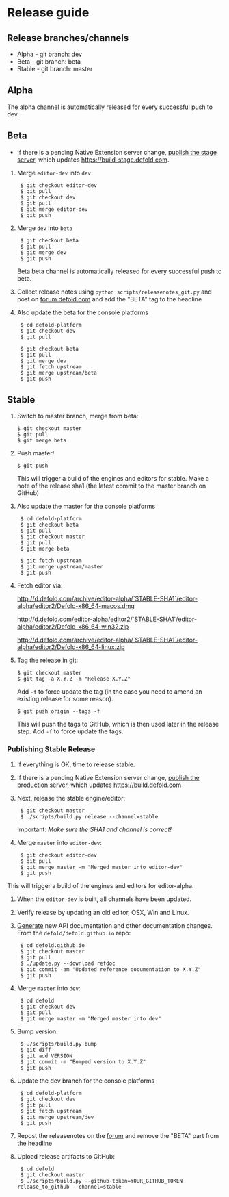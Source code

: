 # Release guide

## Release branches/channels
* Alpha - git branch: dev
* Beta - git branch: beta
* Stable - git branch: master

## Alpha
The alpha channel is automatically released for every successful push to dev.

## Beta

* If there is a pending Native Extension server change, [publish the stage server](https://github.com/defold/extender/blob/dev/README.md#releasing-stage-server), which updates https://build-stage.defold.com.

1. Merge `editor-dev` into `dev`

        $ git checkout editor-dev
        $ git pull
        $ git checkout dev
        $ git pull
        $ git merge editor-dev
        $ git push

1. Merge `dev` into `beta`

        $ git checkout beta
        $ git pull
        $ git merge dev
        $ git push

    Beta beta channel is automatically released for every successful push to beta.

1. Collect release notes using `python scripts/releasenotes_git.py` and post on [forum.defold.com](https://forum.defold.com/c/releasenotes)
and add the "BETA" tag to the headline

1. Also update the beta for the console platforms

        $ cd defold-platform
        $ git checkout dev
        $ git pull

        $ git checkout beta
        $ git pull
        $ git merge dev
        $ git fetch upstream
        $ git merge upstream/beta
        $ git push

## Stable

 1. Switch to master branch, merge from beta:

        $ git checkout master
        $ git pull
        $ git merge beta

 1. Push master!

        $ git push

    This will trigger a build of the engines and editors for stable.
    Make a note of the release sha1 (the latest commit to the master branch on GitHub)

1. Also update the master for the console platforms

        $ cd defold-platform
        $ git checkout beta
        $ git pull
        $ git checkout master
        $ git pull
        $ git merge beta

        $ git fetch upstream
        $ git merge upstream/master
        $ git push


 1. Fetch editor via:

    http://d.defold.com/archive/editor-alpha/`STABLE-SHA1`/editor-alpha/editor2/Defold-x86_64-macos.dmg

    http://d.defold.com/editor-alpha/editor2/`STABLE-SHA1`/editor-alpha/editor2/Defold-x86_64-win32.zip

    http://d.defold.com/archive/editor-alpha/`STABLE-SHA1`/editor-alpha/editor2/Defold-x86_64-linux.zip

 1. Tag the release in git:

        $ git checkout master
        $ git tag -a X.Y.Z -m "Release X.Y.Z"

    Add `-f` to force update the tag (in the case you need to amend an existing release for some reason).

        $ git push origin --tags -f

    This will push the tags to GitHub, which is then used later in the release step. Add `-f` to force update the tags.

### Publishing Stable Release

1. If everything is OK, time to release stable.

1. If there is a pending Native Extension server change, [publish the production server](https://github.com/defold/extender#releasing), which updates https://build.defold.com

1. Next, release the stable engine/editor:

        $ git checkout master
        $ ./scripts/build.py release --channel=stable
    Important: *Make sure the SHA1 and channel is correct!*

1. Merge `master` into `editor-dev`:

        $ git checkout editor-dev
        $ git pull
        $ git merge master -m "Merged master into editor-dev"
        $ git push

This will trigger a build of the engines and editors for editor-alpha.

1. When the `editor-dev` is built, all channels have been updated.

1. Verify release by updating an old editor, OSX, Win and Linux.

1. [Generate](https://github.com/defold/defold.github.io) new API documentation and other documentation changes. From the `defold/defold.github.io` repo:

        $ cd defold.github.io
        $ git checkout master
        $ git pull
        $ ./update.py --download refdoc
        $ git commit -am "Updated reference documentation to X.Y.Z"
        $ git push

1. Merge `master` into `dev`:

        $ cd defold
        $ git checkout dev
        $ git pull
        $ git merge master -m "Merged master into dev"

1. Bump version:

        $ ./scripts/build.py bump
        $ git diff
        $ git add VERSION
        $ git commit -m "Bumped version to X.Y.Z"
        $ git push

1. Update the dev branch for the console platforms

        $ cd defold-platform
        $ git checkout dev
        $ git pull
        $ git fetch upstream
        $ git merge upstream/dev
        $ git push


1. Repost the releasenotes on the [forum](https://forum.defold.com/) and remove the "BETA" part from the headline

1. Upload release artifacts to GitHub:

        $ cd defold
        $ git checkout master
        $ ./scripts/build.py --github-token=YOUR_GITHUB_TOKEN release_to_github --channel=stable
